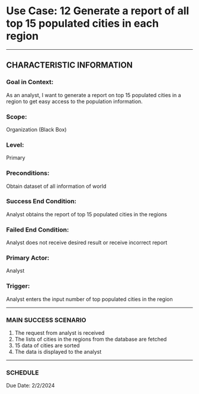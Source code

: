 # Use Case: 12 	Generate a report of all top 15 populated cities in each region

----------------------
## CHARACTERISTIC INFORMATION
### Goal in Context: 
As an analyst, I want to generate a report on top 15 populated cities in a region to get easy access to the population information.
### Scope: 
Organization (Black Box)
### Level: 
Primary
### Preconditions: 
Obtain dataset of all information of world
### Success End Condition: 
Analyst obtains the report of top 15 populated cities in the regions
### Failed End Condition: 
Analyst does not receive desired result or receive incorrect report
### Primary Actor: 
Analyst
### Trigger: 
Analyst enters the input number of top populated cities in the region

----------------------
### MAIN SUCCESS SCENARIO
1.	The request from analyst is received
2.	The lists of cities in the regions from the database are fetched
3.	15 data of cities are sorted
4.	The data is displayed to the analyst
----------------------
### SCHEDULE
Due Date: 2/2/2024
